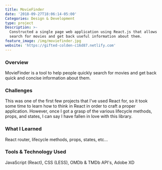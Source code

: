 ```yaml
---
title: MovieFinder
date: '2018-09-27T18:06:14-05:00'
Categories: Design & Development
type: project
Description: >-
  Constructed a single page web application using React.js that allows users to
  search for movies and get back useful information about them.
feature_image: /img/moviefinder.jpg
website: 'https://gifted-colden-c16d87.netlify.com'
---
```

### Overview
MovieFinder is a tool to help people quickly search for movies and get back quick and concise information about them.

### Challenges
This was one of the first few projects that I've used React for, so it took some time to learn how to think in React in order to craft a proper application. However, once I got a grasp of the various lifecycle methods, props, and states, I can say I have fallen in love with this library.

### What I Learned
React router, lifecycle methods, props, states, etc... 

### Tools & Technology Used
JavaScript (React), CSS (LESS), OMDb & TMDb API's, Adobe XD

